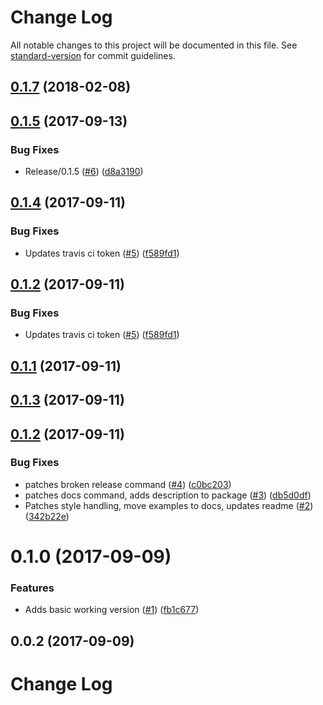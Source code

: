 # Change Log

All notable changes to this project will be documented in this file. See [standard-version](https://github.com/conventional-changelog/standard-version) for commit guidelines.

<a name="0.1.7"></a>
## [0.1.7](https://github.com/techcoop/boilerplate-javascript-library/compare/v0.1.5...v0.1.7) (2018-02-08)



<a name="0.1.5"></a>
## [0.1.5](https://github.com/techcoop/boilerplate-javascript-library/compare/v0.1.4...v0.1.5) (2017-09-13)


### Bug Fixes

* Release/0.1.5 ([#6](https://github.com/techcoop/boilerplate-javascript-library/issues/6)) ([d8a3190](https://github.com/techcoop/boilerplate-javascript-library/commit/d8a3190))



<a name="0.1.4"></a>
## [0.1.4](https://github.com/techcoop/boilerplate-javascript-library/compare/v0.1.1...v0.1.4) (2017-09-11)


### Bug Fixes

* Updates travis ci token ([#5](https://github.com/techcoop/boilerplate-javascript-library/issues/5)) ([f589fd1](https://github.com/techcoop/boilerplate-javascript-library/commit/f589fd1))



<a name="0.1.2"></a>
## [0.1.2](https://github.com/techcoop/boilerplate-javascript-library/compare/v0.1.1...v0.1.2) (2017-09-11)


### Bug Fixes

* Updates travis ci token ([#5](https://github.com/techcoop/boilerplate-javascript-library/issues/5)) ([f589fd1](https://github.com/techcoop/boilerplate-javascript-library/commit/f589fd1))



<a name="0.1.1"></a>
## [0.1.1](https://github.com/techcoop/boilerplate-javascript-library/compare/v0.1.3...v0.1.1) (2017-09-11)



<a name="0.1.3"></a>
## [0.1.3](https://github.com/techcoop/boilerplate-javascript-library/compare/v0.1.2...v0.1.3) (2017-09-11)



<a name="0.1.2"></a>
## [0.1.2](https://github.com/techcoop/boilerplate-javascript-library/compare/v0.1.0...v0.1.2) (2017-09-11)


### Bug Fixes

* patches broken release command ([#4](https://github.com/techcoop/boilerplate-javascript-library/issues/4)) ([c0bc203](https://github.com/techcoop/boilerplate-javascript-library/commit/c0bc203))
* patches docs command, adds description to package ([#3](https://github.com/techcoop/boilerplate-javascript-library/issues/3)) ([db5d0df](https://github.com/techcoop/boilerplate-javascript-library/commit/db5d0df))
* Patches style handling, move examples to docs, updates readme ([#2](https://github.com/techcoop/boilerplate-javascript-library/issues/2)) ([342b22e](https://github.com/techcoop/boilerplate-javascript-library/commit/342b22e))



<a name="0.1.0"></a>
# 0.1.0 (2017-09-09)


### Features

* Adds basic working version ([#1](https://github.com/techcoop/boilerplate-javascript-library/issues/1)) ([fb1c677](https://github.com/techcoop/boilerplate-javascript-library/commit/fb1c677))



<a name="0.0.2"></a>
## 0.0.2 (2017-09-09)



# Change Log